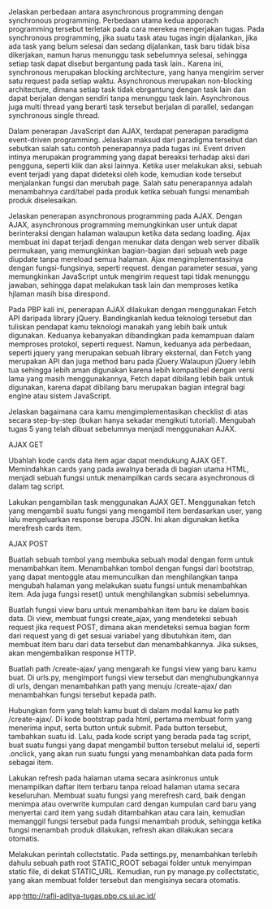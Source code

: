 Jelaskan perbedaan antara asynchronous programming dengan synchronous programming.
Perbedaan utama kedua apporach programming tersebut terletak pada cara merekea mengerjakan tugas. Pada synchronous programming, jika suatu task atau tugas ingin dijalankan, jika ada task yang belum selesai dan sedang dijalankan, task baru tidak bisa dikerjakan, namun harus menunggu task sebelumnya selesai, sehingga setiap task dapat disebut bergantung pada task lain.. Karena ini, synchronous merupakan blocking architecture, yang hanya mengirim server satu request pada setiap waktu. Asynchronous merupakan non-blocking architecture, dimana setiap task tidak ebrgantung dengan task lain dan dapat berjalan dengan sendiri tanpa menunggu task lain. Asynchronous juga multi thread yang berarti task tersebut berjalan di parallel, sedangan synchronous single thread.

Dalam penerapan JavaScript dan AJAX, terdapat penerapan paradigma event-driven programming. Jelaskan maksud dari paradigma tersebut dan sebutkan salah satu contoh penerapannya pada tugas ini.
Event driven intinya merupakan programming yang dapat bereaksi terhadap aksi dari pengguna, seperti klik dan aksi lainnya. Ketika user melakukan aksi, sebuah event terjadi yang dapat dideteksi oleh kode, kemudian kode tersebut menjalankan fungsi dan merubah page. Salah satu penerapannya adalah menambahnya card/tabel pada produk ketika sebuah fungsi menambah produk diselesaikan.

Jelaskan penerapan asynchronous programming pada AJAX.
Dengan AJAX, asynchronous programming memungkinkan user untuk dapat berinteraksi dengan halaman walaupun ketika data sedang loading. Ajax membuat ini dapat terjadi dengan menukar data dengan web server dibalik permukaan, yang memungkinkan bagian-bagian dari sebuah web page diupdate tanpa mereload semua halaman. Ajax mengimplementasinya dengan fungsi-fungsinya, seperti request. dengan parameter sesuai, yang memungkinkan JavaScript untuk mengirim request tapi tidak menunggu jawaban, sehingga dapat melakukan task lain dan memproses ketika hjlaman masih bisa direspond.

Pada PBP kali ini, penerapan AJAX dilakukan dengan menggunakan Fetch API daripada library jQuery. Bandingkanlah kedua teknologi tersebut dan tuliskan pendapat kamu teknologi manakah yang lebih baik untuk digunakan.
Keduanya kebanyakan dibandingkan pada kemampuan dalam memproses protokol, seperti request. Namun, keduanya ada perbedaan, seperti jquery yang merupakan sebuah library eksternal, dan Fetch yang merupakan API dan juga method baru pada jQuery.Walaupun jQuery lebih tua sehingga lebih aman digunakan karena lebih kompatibel dengan versi lama yang masih menggunakannya, Fetch dapat dibilang lebih baik untuk digunakan, karena dapat dibilang baru merupakan bagian integral bagi engine atau sistem JavaScript.

Jelaskan bagaimana cara kamu mengimplementasikan checklist di atas secara step-by-step (bukan hanya sekadar mengikuti tutorial).
Mengubah tugas 5 yang telah dibuat sebelumnya menjadi menggunakan AJAX.

 AJAX GET

 Ubahlah kode cards data item agar dapat mendukung AJAX GET.
 Memindahkan cards yang pada awalnya berada di bagian utama HTML, menjadi sebuah fungsi untuk menampilkan cards secara asynchronous di dalam tag script.
 
 Lakukan pengambilan task menggunakan AJAX GET.
Menggunakan fetch yang mengambil suatu fungsi yang mengambil item berdasarkan user, yang lalu mengeluarkan response berupa JSON. Ini akan digunakan ketika merefresh cards item.
 
 AJAX POST

 Buatlah sebuah tombol yang membuka sebuah modal dengan form untuk menambahkan item.
 Menambahkan tombol dengan fungsi dari bootstrap, yang dapat mentoggle atau memunculkan dan menghilangkan tanpa mengubah halaman yang melakukan suatu fungsi untuk menambahkan item. Ada juga fungsi reset() untuk menghilangkan submisi sebelumnya.
 
 Buatlah fungsi view baru untuk menambahkan item baru ke dalam basis data.
 Di view, membuat fungsi create_ajax, yang mendeteksi sebuah request jika request POST, dimana akan mendeteksi semua bagian form dari request yang di get sesuai variabel yang dibutuhkan item, dan membuat item baru dari data tersebut dan menambahkannya. Jika sukses, akan mengembalikan response HTTP.

 Buatlah path /create-ajax/ yang mengarah ke fungsi view yang baru kamu buat.
 Di urls.py, mengimport fungsi view tersebut dan menghubungkannya di urls, dengan menambahkan path yang menuju /create-ajax/ dan menambahkan fungsi tersebut kepada path.

 Hubungkan form yang telah kamu buat di dalam modal kamu ke path /create-ajax/.
 Di kode bootstrap pada html, pertama membuat form yang menerima input, serta button untuk submit. Pada button tersebut, tambahkan suatu id. Lalu, pada kode script yang berada pada tag script, buat suatu fungsi yang dapat mengambil button tersebut melalui id, seperti .onclick, yang akan run suatu fungsi yang menambahkan data pada form sebagai item.

 Lakukan refresh pada halaman utama secara asinkronus untuk menampilkan daftar item terbaru tanpa reload halaman utama secara keseluruhan.
Membuat suatu fungsi yang merefresh card, baik dengan menimpa atau overwrite kumpulan card dengan kumpulan card baru yang menyertai card item yang sudah ditambahkan atau cara lain, kemudian memanggil fungsi tersebut pada fungsi menambah produk, sehingga ketika fungsi menambah produk dilakukan, refresh akan dilakukan secara otomatis.

 Melakukan perintah collectstatic.
Pada settings.py, menambahkan terlebih dahulu sebuah path root STATIC_ROOT sebagai folder untuk menyimpan static file, di dekat STATIC_URL. Kemudian, run py manage.py collectstatic, yang akan membuat folder tersebut dan mengisinya secara otomatis.

app:http://rafli-aditya-tugas.pbp.cs.ui.ac.id/
